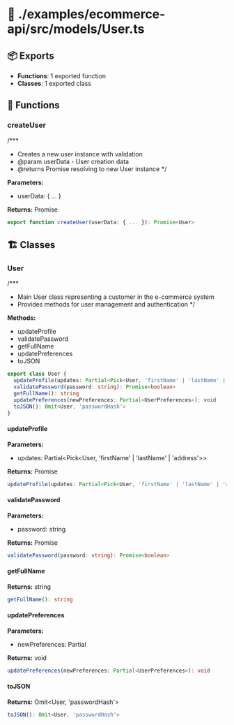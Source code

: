 # 📁 ./examples/ecommerce-api/src/models/User.ts

## 📦 Exports
- **Functions**: 1 exported function
- **Classes**: 1 exported class

## 🔧 Functions

### createUser
/***
 * Creates a new user instance with validation
 * @param userData - User creation data
 * @returns Promise resolving to new User instance
 */


**Parameters:**
- userData: { ... }

**Returns:** Promise<User>

```typescript
export function createUser(userData: { ... }): Promise<User>
```

## 🏗️ Classes

### User
/***
 * Main User class representing a customer in the e-commerce system
 * Provides methods for user management and authentication
 */

**Methods:**
- updateProfile
- validatePassword
- getFullName
- updatePreferences
- toJSON

```typescript
export class User {
  updateProfile(updates: Partial<Pick<User, 'firstName' | 'lastName' | 'address'>>): Promise<User>
  validatePassword(password: string): Promise<boolean>
  getFullName(): string
  updatePreferences(newPreferences: Partial<UserPreferences>): void
  toJSON(): Omit<User, 'passwordHash'>
}
```

#### updateProfile

**Parameters:**
- updates: Partial<Pick<User, 'firstName' | 'lastName' | 'address'>>

**Returns:** Promise<User>

```typescript
updateProfile(updates: Partial<Pick<User, 'firstName' | 'lastName' | 'address'>>): Promise<User>
```

#### validatePassword

**Parameters:**
- password: string

**Returns:** Promise<boolean>

```typescript
validatePassword(password: string): Promise<boolean>
```

#### getFullName

**Returns:** string

```typescript
getFullName(): string
```

#### updatePreferences

**Parameters:**
- newPreferences: Partial<UserPreferences>

**Returns:** void

```typescript
updatePreferences(newPreferences: Partial<UserPreferences>): void
```

#### toJSON

**Returns:** Omit<User, 'passwordHash'>

```typescript
toJSON(): Omit<User, 'passwordHash'>
```